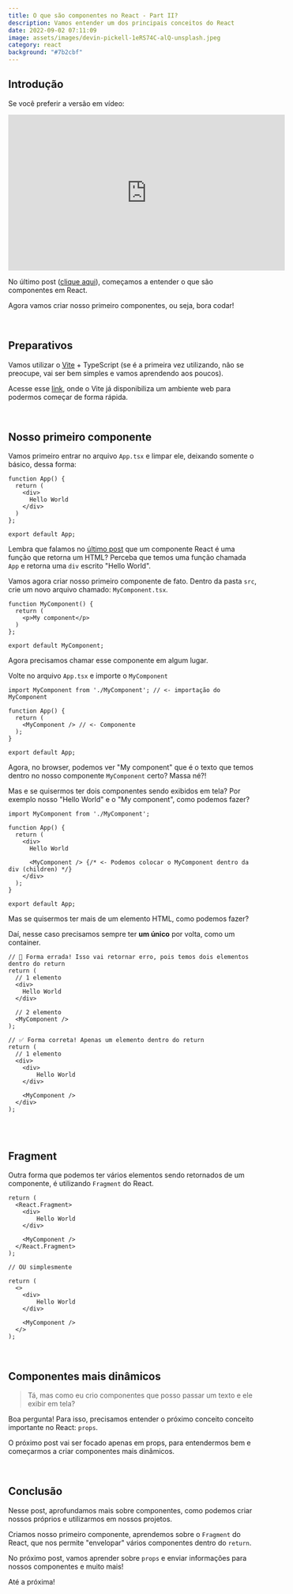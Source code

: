 ```yaml
---
title: O que são componentes no React - Part II?
description: Vamos entender um dos principais conceitos do React
date: 2022-09-02 07:11:09
image: assets/images/devin-pickell-1eRS74C-alQ-unsplash.jpeg
category: react
background: "#7b2cbf"
---
```



## Introdução

Se você preferir a versão em vídeo:
<iframe width="560" height="315" src="https://www.youtube.com/embed/RAmWGSELZXU" title="YouTube video player" frameborder="0" allow="accelerometer; autoplay; clipboard-write; encrypted-media; gyroscope; picture-in-picture" allowfullscreen></iframe>


No último post ([clique aqui](https://www.devjuniorplus.com.br/o-que-s%C3%A3o-componentes-no-react/)), começamos a entender o que são componentes em React.

Agora vamos criar nosso primeiro componentes, ou seja, bora codar!

</br>

## Preparativos

Vamos utilizar o [Vite](https://vitejs.dev/guide/) + TypeScript (se é a primeira vez utilizando, não se preocupe, vai ser bem simples e vamos aprendendo aos poucos). 

Acesse esse [link](https://vite.new/react-ts), onde o Vite já disponibiliza um ambiente web para podermos começar de forma rápida.

</br>

## Nosso primeiro componente

Vamos primeiro entrar no arquivo `App.tsx` e limpar ele, deixando somente o básico, dessa forma:

```tsx
function App() {
  return (
    <div>
      Hello World
    </div>
  )
};

export default App;

```

Lembra que falamos no [último post](https://www.devjuniorplus.com.br/o-que-s%C3%A3o-componentes-no-react/) que um componente React é uma função que retorna um HTML? Perceba que temos uma função chamada `App` e retorna uma `div` escrito "Hello World".

Vamos agora criar nosso primeiro componente de fato. Dentro da pasta `src`, crie um novo arquivo chamado: `MyComponent.tsx`.

```tsx
function MyComponent() {
  return (
    <p>My component</p>
  )
};

export default MyComponent;

```

Agora precisamos chamar esse componente em algum lugar. 

Volte no arquivo `App.tsx` e importe o `MyComponent`

```tsx
import MyComponent from './MyComponent'; // <- importação do MyComponent

function App() {
  return (
    <MyComponent /> // <- Componente
  );
}

export default App;

```

Agora, no browser, podemos ver "My component" que é o texto que temos dentro no nosso componente `MyComponent` certo? Massa né?!

Mas e se quisermos ter dois componentes sendo exibidos em tela? Por exemplo nosso "Hello World" e o "My component", como podemos fazer?

```tsx
import MyComponent from './MyComponent';

function App() {
  return (
    <div>
      Hello World
      
      <MyComponent /> {/* <- Podemos colocar o MyComponent dentro da div (children) */}
    </div>
  );
}

export default App;

```

Mas se quisermos ter mais de um elemento HTML, como podemos fazer?

Daí, nesse caso precisamos sempre ter **um único** por volta, como um container.

```tsx
// 🚫 Forma errada! Isso vai retornar erro, pois temos dois elementos dentro do return
return (
  // 1 elemento
  <div>
    Hello World
  </div>
  
  // 2 elemento
  <MyComponent /> 
);

// ✅ Forma correta! Apenas um elemento dentro do return 
return (
  // 1 elemento
  <div>
   	<div>
    	Hello World
  	</div>
    
    <MyComponent /> 
  </div>
);


```

</br>

## Fragment

Outra forma que podemos ter vários elementos sendo retornados de um componente, é utilizando `Fragment` do React.

```tsx
return (
  <React.Fragment>
   	<div>
    	Hello World
  	</div>
    
    <MyComponent /> 
  </React.Fragment>
);

// OU simplesmente

return (
  <>
   	<div>
    	Hello World
  	</div>
  
    <MyComponent /> 
  </>
);
```

</br>

## Componentes mais dinâmicos

> Tá, mas como eu crio componentes que posso passar um texto e ele exibir em tela?

Boa pergunta! Para isso, precisamos entender o próximo conceito conceito importante no React: `props`.

O próximo post vai ser focado apenas em props, para entendermos bem e começarmos a criar componentes mais dinâmicos.

</br>

## Conclusão

Nesse post, aprofundamos mais sobre componentes, como podemos criar nossos próprios e utilizarmos em nossos projetos.

Criamos nosso primeiro componente, aprendemos sobre o `Fragment` do React, que nos permite "envelopar" vários componentes dentro do `return`.

No próximo post, vamos aprender sobre `props` e enviar informações para nossos componentes e muito mais! 

Até a próxima!
